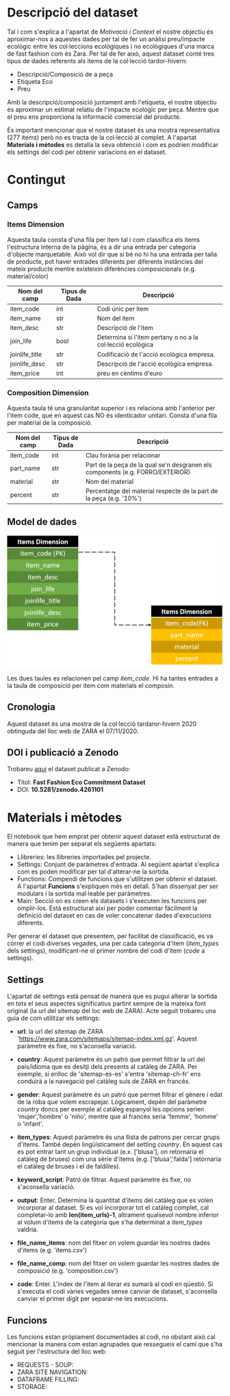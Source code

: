 # Descripció del dataset

Tal i com s'explica a l'apartat de *Motivació i Context* el nostre objectiu és aproximar-nos a aquestes dades
per tal de fer un anàlisi preu/impacte ecològic entre les col·leccions ecològiques i no ecològiques d'una 
marca de fast fashion com és Zara. Per tal de fer això, aquest dataset conté tres tipus de dades referents als
items de la col·lecció tardor-hivern:

* Descripció/Composició de a peça
* Etiqueta Eco
* Preu

Amb la descripció/composició juntament amb l'etiqueta, el nostre objectiu és aproximar un estimat relatiu 
de l'impacte ecològic per peça. Mentre que el preu ens proporciona la informació comercial del producte.

És important mencionar que el nostre dataset és una mostra representativa (277 items) però no es tracta
de la col·lecció al complet. A l'apartat **Materials i mètodes** es detalla la seva obtenció i com es podríen
modificar els settings del codi per obtenir variacions en el dataset.

# Contingut

## Camps

### Items Dimension

Aquesta taula consta d'una fila per item tal i com classifica els items l'estructura
interna de la pàgina, és a dir una entrada per categoria d'objecte marquetable. 
Això vol dir que si bé no hi ha una entrada per talla de producte, pot haver entrades
diferents per diferents instàncies del mateix producte mentre existeixin diferències composicionals
(e.g. material/color)

|Nom del camp|Tipus de Dada|Descripció|
|---|---|---|
|item_code|int|Codi únic per item|
|item_name|str|Nom del item|
|item_desc|str|Descripció de l'item|
|join_life|bool|Determina si l'item pertany o no a la col·lecció ecològica|
|joinlife_title|str|Codificació de l'acció ecològica empresa.|
|joinlife_desc|str|Descripció de l'acció ecològica empresa.|
|item_price|int|preu en cèntims d'euro|

### Composition Dimension

Aquesta taula té una granularitat superior i es relaciona amb l'anterior per l'item code,
que en aquest cas NO és identicador unitari. Consta d'una fila per material de la composició. 

|Nom del camp|Tipus de Dada|Descripció|
|---|---|---|
|item_code|int|Clau forània per relacionar |
|part_name|str|Part de la peça de la qual se'n desgranen els components (e.g. FORRO/EXTERIOR)|
|material|str|Nom del material|
|percent|str|Percentatge del material respecte de la part de la peça (e.g. '10%')|

## Model de dades

![data_model](data_model.png)

Les dues taules es relacionen pel camp *item_code*. Hi ha tantes entrades a la taula de composició
per item com materials el composin. 

## Cronologia

Aquest dataset és una mostra de la col·lecció tardaror-hivern 2020 obtinguda del lloc web de ZARA
el 07/11/2020.

## DOI i publicació a Zenodo

Trobareu [aqui](https://zenodo.org/record/4261101#.X6fge1CCGUl) el dataset publicat a Zenodo:

* Títol: **Fast Fashion Eco Commitment Dataset**
* DOI: **10.5281/zenodo.4261101**


# Materials i mètodes

El notebook que hem emprat per obtenir aquest dataset està estructurat de manera que tenim per separat
els següents apartats:

* Llibreries: les llibreries importades pel projecte. 
* Settings: Conjunt de paràmetres d'entrada. Al següent apartat s'explica com es poden modificar per tal d'alterar-ne
            la sortida.
* Functions: Compendi de funcions que s'utilitzen per obtenir el dataset. A l'apartat **Funcions** s'expliquen més en detall. S'han
             dissenyat per ser modulars i la sortida mal·leable per paràmetres.
* Main: Secció on es creen els datasets i s'executen les funcions per omplir-los. Està estructurat així per
        poder comentar fàcilment la definició del dataset en cas de voler concatenar dades d'execucions diferents.

Per generar el dataset que presentem, per facilitat de classificació, es va córrer el codi diverses vegades, una per cada categoria d'item
(*item_types* dels settings), modificant-ne el primer nombre del codi d'item (*code* a settings).

## Settings

L'apartat de settings està pensat de manera que es pugui alterar la sortida en tots el seus aspectes significatius partint sempre de la
mateixa font original (la url del sitemap del loc web de ZARA). Acte seguit trobareu una guia de com utilitzar els settings: 

* **url**: la url del sitemap de ZARA 'https://www.zara.com/sitemaps/sitemap-index.xml.gz'. Aquest paràmetre és fixe, no s'aconsella variació.

* **country**: Aquest paràmetre és un patró que permet filtrar la url del país/idioma que es desitji dels presents al catàleg de ZARA. Per exemple,
          si enlloc de 'sitemap-es-es' s'entra 'sitemap-ch-fr' ens conduirà a la navegació pel catàleg suís de ZARA en francès.

* **gender**: Aquest paràmetre és un patró que permet filtrar el gènere i edat de la roba que volem escrapejar. Lògicament, depèn del paràmetre *country* doncs
        per exemple al catàleg espanyol les opcions serien 'mujer','hombre' o 'niño', mentre que al francès seria 'femme', 'homme' o 'infant'.

* **item_types**: Aquest paràmetre és una llista de patrons per cercar grups d'items. També depèn lingüísticament  del setting *country*. En aquest cas es pot entrar
            tant un grup individual (e.x. ['blusa'], on retornaria el catàleg de bruses) com una sèrie d'items (e.g. ['blusa','falda'] retornaria el catàleg
            de bruses i el de faldilles).

* **keyword_script**: Patró de filtrar.  Aquest paràmetre és fixe, no s'aconsella variació.

* **output**: Enter. Determina la quantitat d'items del catàleg que es volen incorporar al dataset. Si es vol incorporar tot el catàleg complet, cal 
           completar-lo amb **len(item_urls)-1**, altrament qualsevol nombre inferior al volum d'items de la categoria que s'ha determinat a *item_types*
           valdria.

* **file_name_items**: nom del fitxer on volem guardar les nostres dades d'items (e.g. 'items.csv')

* **file_name_comp**: nom del fitxer on volem guardar les nostres dades de composició (e.g. 'composition.csv')

* **code**: Enter. L'índex de l'item al iterar es sumarà al codi en qüestió. Si s'executa el codi vàries vegades sense canviar de dataset, s'aconsella canviar
        el primer dígit per separar-ne les execucions. 

## Funcions

Les funcions estan pròpiament documentades al codi, no obstant això cal mencionar la manera com estan agrupades que ressegueix el camí
que s'ha seguit per l'estructura del lloc web:

 * REQUESTS - SOUP: 
 * ZARA SITE NAVIGATION:
 * DATAFRAME FILLING:
 * STORAGE:
